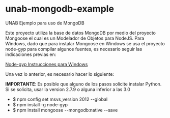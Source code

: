 # unab-mongodb-example

UNAB Ejemplo para uso de MongoDB

Este proyecto utiliza la base de datos MongoDB por medio del proyecto Mongoose el cual es un Modelador de Objetos para NodeJS.
Para Windows, dado que para instalar Mongoose en Windows se usa el proyecto node-gyp para compilar algunos fuentes, es necesario seguir las indicaciones previas en:

[Node-gyp Instrucciones para Windows](https://github.com/TooTallNate/node-gyp/wiki/Visual-Studio-2010-Setup)

Una vez lo anterior, es necesario hacer lo siguiente:

**IMPORTANTE**: Es posible que alguno de los pasos solicite instalar Python. Si se solicita, usar la version 2.7.9 o alguna inferior a las 3.0

- $ npm config set msvs_version 2012 --global
- $ npm install -g node-gyp
- $ npm install mongoose --mongodb:native --save
